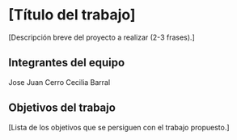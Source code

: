 # [Título del trabajo]

[Descripción breve del proyecto a realizar (2-3 frases).]

## Integrantes del equipo
Jose Juan Cerro
Cecilia Barral

## Objetivos del trabajo

[Lista de los objetivos que se persiguen con el trabajo propuesto.]
